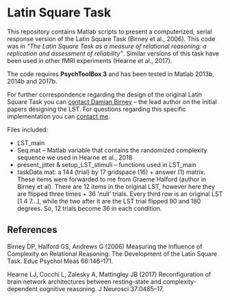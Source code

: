 # Latin Square Task

This repository contains Matlab scripts to present a computerized, serial response version of the Latin Square Task (Birney et al., 2006). This code was in *“The Latin Square Task as a measure of relational reasoning: a replication and assessment of reliability”*. Similar versions of this task have been used in other fMRI experiments (Hearne et al., 2017).

The code requires **PsychToolBox 3** and has been tested in Matlab 2013b, 2014b and 2017b.

For further correspondence regarding the design of the original Latin Square Task you can [contact Damian Birney](http://damian.birney@sydney.edu.au) – the lead author on the initial papers designing the LST.
For questions regarding this specific implementation you can [contact me](l.hearne@uq.edu.au).

Files included:
-	LST_main
-	Seq.mat – Matlab variable that contains the randomized complexity sequence we used in Hearne et al., 2018
-	present_jitter & setup_LST_stimuli – functions used in LST_main
-	taskData.mat: a 144 (trial) by 17 gridspace (16) + answer (1) matrix. These items were forwarded to me from Graeme Halford (author in Birney et al). There are 12 items in the original LST, however here they are flipped three times + 36 'null' trials. Every third row is an original LST [1 4 7…], while the two after it are the LST trial flipped 90 and 180 degrees. So, 12 trials become 36 in each condition. 

## References
Birney DP, Halford GS, Andrews G (2006) Measuring the Influence of Complexity on Relational Reasoning: The Development of the Latin Square Task. Educ Psychol Meas 66:146–171.

Hearne LJ, Cocchi L, Zalesky A, Mattingley JB (2017) Reconfiguration of brain network architectures between resting-state and complexity-dependent cognitive reasoning. J Neurosci 37:0485–17.

